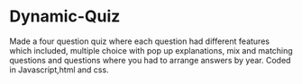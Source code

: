 # Dynamic-Quiz
Made a four question quiz where each question had different features which included, 
multiple choice with pop up explanations, mix and matching questions and questions 
where you had to arrange answers by year. Coded in Javascript,html and css. 
